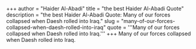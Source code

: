 +++
author = "Haider Al-Abadi"
title = "the best Haider Al-Abadi Quote"
description = "the best Haider Al-Abadi Quote: Many of our forces collapsed when Daesh rolled into Iraq."
slug = "many-of-our-forces-collapsed-when-daesh-rolled-into-iraq"
quote = '''Many of our forces collapsed when Daesh rolled into Iraq.'''
+++
Many of our forces collapsed when Daesh rolled into Iraq.
